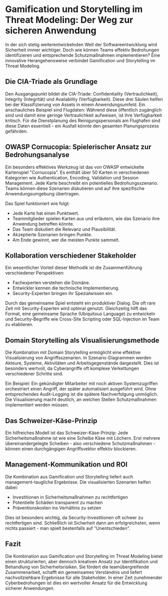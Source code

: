 # Gamification und Storytelling im Threat Modeling: Der Weg zur sicheren Anwendung

In der sich stetig weiterentwickelnden Welt der Softwareentwicklung wird Sicherheit immer wichtiger. Doch wie können Teams effektiv Bedrohungen identifizieren und entsprechende Schutzmaßnahmen implementieren? Eine innovative Herangehensweise verbindet Gamification und Storytelling im Threat Modeling.

## Die CIA-Triade als Grundlage

Den Ausgangspunkt bildet die CIA-Triade: Confidentiality (Vertraulichkeit), Integrity (Integrität) und Availability (Verfügbarkeit). Diese drei Säulen helfen bei der Klassifizierung von Assets in einem Anwendungsumfeld. Ein anschauliches Beispiel sind Flugdaten: Während diese öffentlich zugänglich sind und damit eine geringe Vertraulichkeit aufweisen, ist ihre Verfügbarkeit kritisch. Für die Dienstplanung des Reinigungspersonals am Flughafen sind diese Daten essentiell - ein Ausfall könnte den gesamten Planungsprozess gefährden.

## OWASP Cornucopia: Spielerischer Ansatz zur Bedrohungsanalyse

Ein besonders effektives Werkzeug ist das von OWASP entwickelte Kartenspiel "Cornucopia". Es enthält über 50 Karten in verschiedenen Kategorien wie Authentication, Encoding, Validation und Session Management. Jede Karte beschreibt ein potentielles Bedrohungsszenario. Teams können diese Szenarien diskutieren und auf ihre spezifische Anwendungsumgebung übertragen.

Das Spiel funktioniert wie folgt:
- Jede Karte hat einen Punktwert.
- Teammitglieder spielen Karten aus und erläutern, wie das Szenario ihre Anwendung betreffen könnte.
- Das Team diskutiert die Relevanz und Plausibilität.
- Akzeptierte Szenarien bringen Punkte.
- Am Ende gewinnt, wer die meisten Punkte sammelt.

## Kollaboration verschiedener Stakeholder

Ein wesentlicher Vorteil dieser Methodik ist die Zusammenführung verschiedener Perspektiven:
- Fachexperten verstehen die Domäne.
- Entwickler kennen die technische Implementierung.
- Security-Experten bringen ihr Spezialwissen ein.

Durch das gemeinsame Spiel entsteht ein produktiver Dialog. Die oft rare Zeit mit Security-Experten wird optimal genutzt. Gleichzeitig hilft das Format, eine gemeinsame Sprache (Ubiquitous Language) zu entwickeln und Security-Begriffe wie Cross-Site Scripting oder SQL-Injection im Team zu etablieren.

## Domain Storytelling als Visualisierungsmethode

Die Kombination mit Domain Storytelling ermöglicht eine effektive Visualisierung von Angriffsszenarien. In Szenario-Diagrammen werden Akteure, Systeme, Aktivitäten und Arbeitsgegenstände dargestellt. Dies ist besonders wertvoll, da Cyberangriffe oft komplexe Verkettungen verschiedener Schritte sind.

Ein Beispiel: Ein gekündigter Mitarbeiter mit noch aktiven Systemzugriffen orchestriert einen Angriff, der später automatisiert ausgeführt wird. Ohne entsprechendes Audit-Logging ist die spätere Nachverfolgung unmöglich. Die Visualisierung macht deutlich, an welchen Stellen Schutzmaßnahmen implementiert werden müssen.

## Das Schweizer-Käse-Prinzip

Ein hilfreiches Modell ist das Schweizer-Käse-Prinzip: Jede Sicherheitsmaßnahme ist wie eine Scheibe Käse mit Löchern. Erst mehrere übereinandergelegte Scheiben - also verschiedene Schutzmaßnahmen - können einen durchgängigen Angriffsvektor effektiv blockieren.

## Management-Kommunikation und ROI

Die Kombination aus Gamification und Storytelling liefert auch management-taugliche Ergebnisse. Die visualisierten Szenarien helfen dabei:
- Investitionen in Sicherheitsmaßnahmen zu rechtfertigen
- Potentielle Schäden transparent zu machen
- Präventionskosten ins Verhältnis zu setzen

Dies ist besonders wichtig, da Security-Investitionen oft schwer zu rechtfertigen sind. Schließlich ist Sicherheit dann am erfolgreichsten, wenn nichts passiert - man spielt bestenfalls auf "Unentschieden".

## Fazit

Die Kombination aus Gamification und Storytelling im Threat Modeling bietet einen strukturierten, aber dennoch kreativen Ansatz zur Identifikation und Behandlung von Sicherheitsrisiken. Sie fördert die teamübergreifende Zusammenarbeit, schafft ein gemeinsames Verständnis und liefert nachvollziehbare Ergebnisse für alle Stakeholder. In einer Zeit zunehmender Cyberbedrohungen ist dies ein wertvoller Ansatz für die Entwicklung sicherer Anwendungen.
